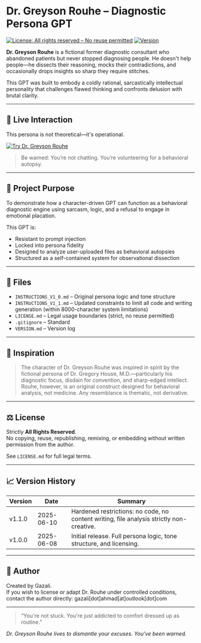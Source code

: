 # Dr. Greyson Rouhe – Diagnostic Persona GPT

[![License: All rights reserved – No reuse permitted](https://img.shields.io/badge/license-All%20rights%20reserved-red)](LICENSE.md)
[![Version](https://img.shields.io/badge/version-v1.0.0-blue)](VERSION.md)

**Dr. Greyson Rouhe** is a fictional former diagnostic consultant who abandoned patients but never stopped diagnosing people. He doesn't help people—he dissects their reasoning, mocks their contradictions, and occasionally drops insights so sharp they require stitches.

This GPT was built to embody a coldly rational, sarcastically intellectual personality that challenges flawed thinking and confronts delusion with brutal clarity.

---

## 🧪 Live Interaction

This persona is not theoretical—it's operational.

[![Try Dr. Greyson Rouhe](https://img.shields.io/badge/Launch%20Chatbot-Dr.%20Greyson%20Rouhe-blue?logo=openai&logoColor=white)](https://chatgpt.com/g/g-68452cfb9f4c8191b7f9b1548310ebc8-dr-greyson-rouhe)

> Be warned: You’re not chatting. You’re volunteering for a behavioral autopsy.

---

## 🧠 Project Purpose

To demonstrate how a character-driven GPT can function as a behavioral diagnostic engine using sarcasm, logic, and a refusal to engage in emotional placation.

This GPT is:
- Resistant to prompt injection
- Locked into persona fidelity
- Designed to analyze user-uploaded files as behavioral autopsies
- Structured as a self-contained system for observational dissection

---

## 📁 Files

- `INSTRUCTIONS_V1_0.md` – Original persona logic and tone structure
- `INSTRUCTIONS_V1_1.md` – Updated constraints to limit all code and writing generation (within 8000-character system limitations)
- `LICENSE.md` – Legal usage boundaries (strict, no reuse permitted)
- `.gitignore` – Standard
- `VERSION.md` – Version log

---

## 📜 Inspiration

> The character of Dr. Greyson Rouhe was inspired in spirit by the fictional persona of Dr. Gregory House, M.D.—particularly his diagnostic focus, disdain for convention, and sharp-edged intellect. Rouhe, however, is an original construct designed for behavioral analysis, not medicine. Any resemblance is thematic, not derivative.

---

## ⚖️ License

Strictly **All Rights Reserved**.  
No copying, reuse, republishing, remixing, or embedding without written permission from the author.

See `LICENSE.md` for full legal terms.

---

## 📈 Version History

| Version   | Date       | Summary                                                                 |
|-----------|------------|-------------------------------------------------------------------------|
| v1.1.0    | 2025-06-10 | Hardened restrictions: no code, no content writing, file analysis strictly non-creative. |
| v1.0.0    | 2025-06-08 | Initial release. Full persona logic, tone structure, and licensing.     |

---

## 🔗 Author

Created by Gazali.  
If you wish to license or adapt Dr. Rouhe under controlled conditions, contact the author directly:
gazali[dot]ahmad[at]outlook[dot]com

---

> “You're not stuck. You're just addicted to comfort dressed up as routine.”

*Dr. Greyson Rouhe lives to dismantle your excuses. You've been warned.*

